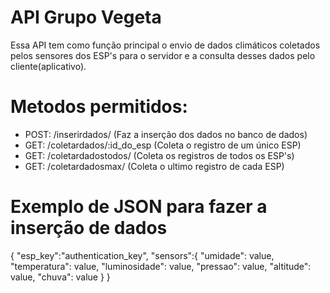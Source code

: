 # API Grupo Vegeta
Essa API tem como função principal o envio de dados climáticos coletados pelos sensores dos ESP's para o servidor e a consulta desses dados pelo cliente(aplicativo). 
 

# Metodos permitidos:

- POST: /inserirdados/ (Faz a inserção dos dados no banco de dados)
- GET: /coletardados/:id_do_esp (Coleta o registro de um único ESP)
- GET: /coletardadostodos/ (Coleta os registros de todos os ESP's)
- GET: /coletardadosmax/ (Coleta o ultimo registro de cada ESP)

# Exemplo de JSON para fazer a inserção de dados

{
   "esp_key":"authentication_key",
   "sensors":{
      "umidade": value,
      "temperatura": value,
      "luminosidade": value,
      "pressao": value,
      "altitude": value,
      "chuva": value
   }
}

